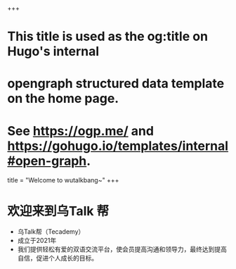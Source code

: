 +++
# This title is used as the og:title on Hugo's internal
# opengraph structured data template on the home page.
# See https://ogp.me/ and https://gohugo.io/templates/internal#open-graph.
title = "Welcome to wutalkbang~"
+++

# 欢迎来到乌Talk 帮

- 乌Talk帮（Tecademy）
- 成立于2021年
- 我们提供轻松有爱的双语交流平台，使会员提高沟通和领导力，最终达到提高自信，促进个人成长的目标。
